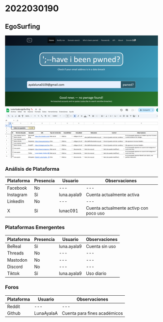# 2022030190

## EgoSurfing
![](have_i_been_pwned.png)
![](Luna_Ayala_egoSurfing.png)

### Análisis de Plataforma 

| Plataforma | Presencia | Usuario                 | Observaciones                                      |
|------------|----------|-------------------------|----------------------------------------------------|
| Facebook   | No       | ---          | ---                         |
| Instagram  | Sí       | luna.ayala9             | Cuenta actualmente activa                         |
| LinkedIn   | No       | ---          | ---                         |
| X          | Sí       | lunac091            | Cuenta actualmente activp con poco uso                     |

### Plataformas Emergentes 

| Plataforma | Presencia | Usuario            | Observaciones          |
|------------|----------|--------------------|------------------------|
| BeReal     | Sí       | luna.ayala9     | Cuenta sin uso      |
| Threads    | No       | ---                | ---                    |
| Mastodon   | No       | ---                | ---                    |
| Discord    | No       | ---               | ---            |
| Tiktok     | Sí       | luna.ayala9     |Uso diario  |

### Foros 
| Plataforma | Usuario                 | Observaciones|
|------------|----------|-------------------------|
| Reddit   |  ---    | ---     |
| Github          | LunaAyalaA            | Cuenta para fines académicos  |
